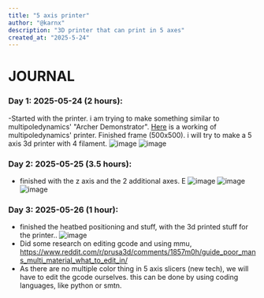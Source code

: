 ```yaml
---
title: "5 axis printer"
author: "@karnx"
description: "3D printer that can print in 5 axes"
created_at: "2025-5-24"
---
```

# JOURNAL

### Day 1: 2025-05-24 (2 hours):
-Started with the printer. i am trying to make something similar to multipoledynamics' "Archer Demonstrator". [Here](https://youtu.be/B9sdrezl6AU?si=WmDl--JQkKZQOYiN) is a working of multipoledynamics' printer. Finished frame (500x500). i will try to make a 5 axis 3d printer with 4 filament.
![image](https://github.com/user-attachments/assets/60352d2e-3c99-4d12-8803-f9ec46b700e5)
![image](https://github.com/user-attachments/assets/f7de94a0-ff6d-4f99-bab3-dcaa1cd7a709)


### Day 2: 2025-05-25 (3.5 hours):
- finished with the z axis and the 2 additional axes. E
![image](https://github.com/user-attachments/assets/15651939-7101-4acf-a70d-8ebe651309fc)
![image](https://github.com/user-attachments/assets/2de9e6f3-ca52-4ecc-bf87-968db99187a4)
![image](https://github.com/user-attachments/assets/4e1dfa98-a3ee-4dd5-bae4-c7e7d97472a2)


### Day 3: 2025-05-26 (1 hour):
- finished the heatbed positioning and stuff, with the 3d printed stuff for the printer..
![image](https://github.com/user-attachments/assets/2e67928f-3947-4a5f-8ec8-3e9aada096cc)
- Did some research on editing gcode and using mmu, https://www.reddit.com/r/prusa3d/comments/1857m0h/guide_poor_mans_multi_material_what_to_edit_in/
- As there are no multiple color thing in 5 axis slicers (new tech), we will have to edit the gcode ourselves. this can be done by using coding languages, like python or smtn.
